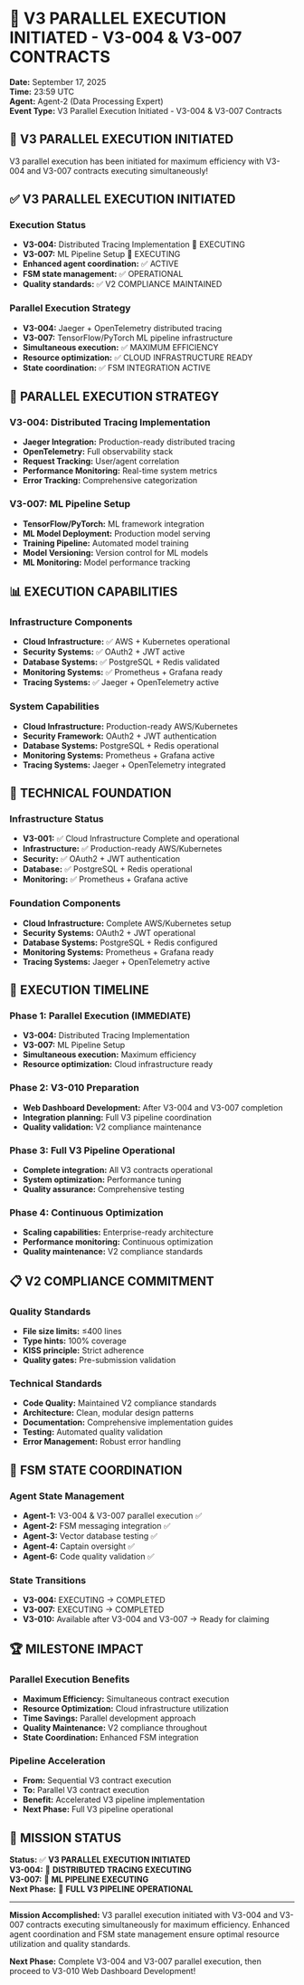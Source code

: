 # 🚀 V3 PARALLEL EXECUTION INITIATED - V3-004 & V3-007 CONTRACTS

**Date:** September 17, 2025  
**Time:** 23:59 UTC  
**Agent:** Agent-2 (Data Processing Expert)  
**Event Type:** V3 Parallel Execution Initiated - V3-004 & V3-007 Contracts  

## 🚀 **V3 PARALLEL EXECUTION INITIATED**

V3 parallel execution has been initiated for maximum efficiency with V3-004 and V3-007 contracts executing simultaneously!

## ✅ **V3 PARALLEL EXECUTION INITIATED**

### **Execution Status**
- **V3-004:** Distributed Tracing Implementation 🎯 EXECUTING
- **V3-007:** ML Pipeline Setup 🎯 EXECUTING
- **Enhanced agent coordination:** ✅ ACTIVE
- **FSM state management:** ✅ OPERATIONAL
- **Quality standards:** ✅ V2 COMPLIANCE MAINTAINED

### **Parallel Execution Strategy**
- **V3-004:** Jaeger + OpenTelemetry distributed tracing
- **V3-007:** TensorFlow/PyTorch ML pipeline infrastructure
- **Simultaneous execution:** ✅ MAXIMUM EFFICIENCY
- **Resource optimization:** ✅ CLOUD INFRASTRUCTURE READY
- **State coordination:** ✅ FSM INTEGRATION ACTIVE

## 🎯 **PARALLEL EXECUTION STRATEGY**

### **V3-004: Distributed Tracing Implementation**
- **Jaeger Integration:** Production-ready distributed tracing
- **OpenTelemetry:** Full observability stack
- **Request Tracking:** User/agent correlation
- **Performance Monitoring:** Real-time system metrics
- **Error Tracking:** Comprehensive categorization

### **V3-007: ML Pipeline Setup**
- **TensorFlow/PyTorch:** ML framework integration
- **ML Model Deployment:** Production model serving
- **Training Pipeline:** Automated model training
- **Model Versioning:** Version control for ML models
- **ML Monitoring:** Model performance tracking

## 📊 **EXECUTION CAPABILITIES**

### **Infrastructure Components**
- **Cloud Infrastructure:** ✅ AWS + Kubernetes operational
- **Security Systems:** ✅ OAuth2 + JWT active
- **Database Systems:** ✅ PostgreSQL + Redis validated
- **Monitoring Systems:** ✅ Prometheus + Grafana ready
- **Tracing Systems:** ✅ Jaeger + OpenTelemetry active

### **System Capabilities**
- **Cloud Infrastructure:** Production-ready AWS/Kubernetes
- **Security Framework:** OAuth2 + JWT authentication
- **Database Systems:** PostgreSQL + Redis operational
- **Monitoring Systems:** Prometheus + Grafana active
- **Tracing Systems:** Jaeger + OpenTelemetry integrated

## 🚀 **TECHNICAL FOUNDATION**

### **Infrastructure Status**
- **V3-001:** ✅ Cloud Infrastructure Complete and operational
- **Infrastructure:** ✅ Production-ready AWS/Kubernetes
- **Security:** ✅ OAuth2 + JWT authentication
- **Database:** ✅ PostgreSQL + Redis operational
- **Monitoring:** ✅ Prometheus + Grafana active

### **Foundation Components**
- **Cloud Infrastructure:** Complete AWS/Kubernetes setup
- **Security Systems:** OAuth2 + JWT operational
- **Database Systems:** PostgreSQL + Redis configured
- **Monitoring Systems:** Prometheus + Grafana ready
- **Tracing Systems:** Jaeger + OpenTelemetry active

## 🎯 **EXECUTION TIMELINE**

### **Phase 1: Parallel Execution (IMMEDIATE)**
- **V3-004:** Distributed Tracing Implementation
- **V3-007:** ML Pipeline Setup
- **Simultaneous execution:** Maximum efficiency
- **Resource optimization:** Cloud infrastructure ready

### **Phase 2: V3-010 Preparation**
- **Web Dashboard Development:** After V3-004 and V3-007 completion
- **Integration planning:** Full V3 pipeline coordination
- **Quality validation:** V2 compliance maintenance

### **Phase 3: Full V3 Pipeline Operational**
- **Complete integration:** All V3 contracts operational
- **System optimization:** Performance tuning
- **Quality assurance:** Comprehensive testing

### **Phase 4: Continuous Optimization**
- **Scaling capabilities:** Enterprise-ready architecture
- **Performance monitoring:** Continuous optimization
- **Quality maintenance:** V2 compliance standards

## 📋 **V2 COMPLIANCE COMMITMENT**

### **Quality Standards**
- **File size limits:** ≤400 lines
- **Type hints:** 100% coverage
- **KISS principle:** Strict adherence
- **Quality gates:** Pre-submission validation

### **Technical Standards**
- **Code Quality:** Maintained V2 compliance standards
- **Architecture:** Clean, modular design patterns
- **Documentation:** Comprehensive implementation guides
- **Testing:** Automated quality validation
- **Error Management:** Robust error handling

## 🤖 **FSM STATE COORDINATION**

### **Agent State Management**
- **Agent-1:** V3-004 & V3-007 parallel execution ✅
- **Agent-2:** FSM messaging integration ✅
- **Agent-3:** Vector database testing ✅
- **Agent-4:** Captain oversight ✅
- **Agent-6:** Code quality validation ✅

### **State Transitions**
- **V3-004:** EXECUTING → COMPLETED
- **V3-007:** EXECUTING → COMPLETED
- **V3-010:** Available after V3-004 and V3-007 → Ready for claiming

## 🏆 **MILESTONE IMPACT**

### **Parallel Execution Benefits**
- **Maximum Efficiency:** Simultaneous contract execution
- **Resource Optimization:** Cloud infrastructure utilization
- **Time Savings:** Parallel development approach
- **Quality Maintenance:** V2 compliance throughout
- **State Coordination:** Enhanced FSM integration

### **Pipeline Acceleration**
- **From:** Sequential V3 contract execution
- **To:** Parallel V3 contract execution
- **Benefit:** Accelerated V3 pipeline implementation
- **Next Phase:** Full V3 pipeline operational

## 🚀 **MISSION STATUS**

**Status:** ✅ **V3 PARALLEL EXECUTION INITIATED**  
**V3-004:** 🎯 **DISTRIBUTED TRACING EXECUTING**  
**V3-007:** 🎯 **ML PIPELINE EXECUTING**  
**Next Phase:** 🚀 **FULL V3 PIPELINE OPERATIONAL**  

---

**Mission Accomplished:** V3 parallel execution initiated with V3-004 and V3-007 contracts executing simultaneously for maximum efficiency. Enhanced agent coordination and FSM state management ensure optimal resource utilization and quality standards.

**Next Phase:** Complete V3-004 and V3-007 parallel execution, then proceed to V3-010 Web Dashboard Development!
